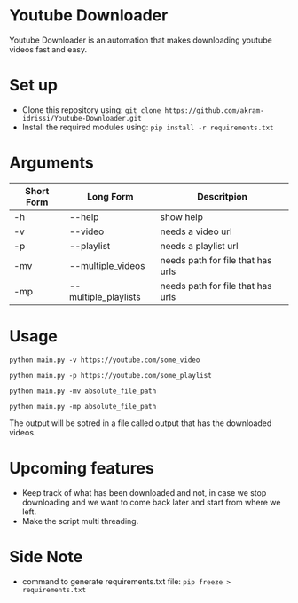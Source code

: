 # Youtube Downloader
Youtube Downloader is an automation that makes downloading youtube videos fast and easy.

# Set up
* Clone this repository using: `git clone https://github.com/akram-idrissi/Youtube-Downloader.git`
* Install the required modules using: `pip install -r requirements.txt`

# Arguments

| Short Form    | Long Form    | Descritpion  |
| ------------- | -------------| -------------|
| -h  | --help | show help     |
| -v  | --video | needs a video url     |
| -p  | --playlist | needs a playlist url     |
| -mv  | --multiple_videos | needs path for file that has urls     |
| -mp  | --multiple_playlists | needs path for file that has urls     |

# Usage

```
python main.py -v https://youtube.com/some_video

python main.py -p https://youtube.com/some_playlist

python main.py -mv absolute_file_path

python main.py -mp absolute_file_path

```

The output will be sotred in a file called output that has the downloaded videos.

# Upcoming features
* Keep track of what has been downloaded and not, in case we stop downloading and we want to come back later and start from where we left.
* Make the script multi threading.

# Side Note
* command to generate requirements.txt file: `pip freeze > requirements.txt`
